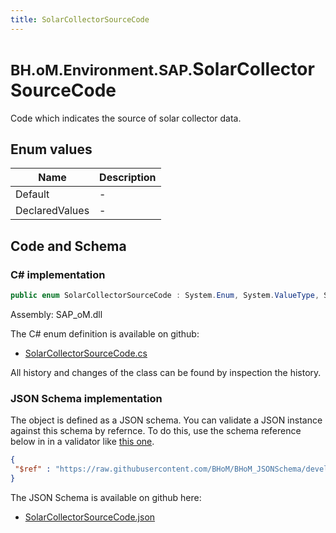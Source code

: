 ```yaml
---
title: SolarCollectorSourceCode
---
```


# <small>BH.oM.Environment.SAP.</small>**SolarCollectorSourceCode**

Code which indicates the source of solar collector data.

## Enum values

| Name            | Description                                                    |
|-----------------|----------------------------------------------------------------|
| Default |  -  |
| DeclaredValues |  -  |


## Code and Schema

### C# implementation

``` C# title="C#"
public enum SolarCollectorSourceCode : System.Enum, System.ValueType, System.IComparable, System.ISpanFormattable, System.IFormattable, System.IConvertible
```

Assembly: SAP_oM.dll

The C# enum definition is available on github:

- [SolarCollectorSourceCode.cs](https://github.com/BHoM/SAP_Toolkit/blob/develop/SAP_oM/Enums\SolarCollectorSourceCode.cs)

All history and changes of the class can be found by inspection the history.
### JSON Schema implementation

The object is defined as a JSON schema. You can validate a JSON instance against this schema by refernce. To do this, use the schema reference below in in a validator like [this one](https://www.jsonschemavalidator.net/).

``` json title="JSON Schema"
{
 "$ref" : "https://raw.githubusercontent.com/BHoM/BHoM_JSONSchema/develop/SAP_oM/SAP/SolarCollectorSourceCode.json"
}
```

The JSON Schema is available on github here:

- [SolarCollectorSourceCode.json](https://github.com/BHoM/BHoM_JSONSchema/blob/develop/SAP_oM/SAP/SolarCollectorSourceCode.json)
